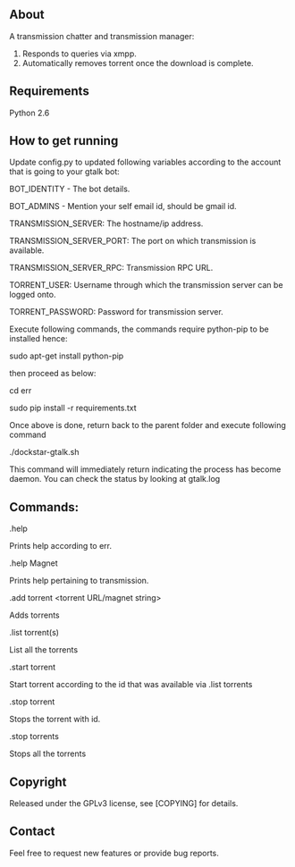## About

A transmission chatter and transmission manager:

1. Responds to queries via xmpp.
2. Automatically removes torrent once the download is complete.

## Requirements

Python 2.6

## How to get running

Update config.py to updated following variables according to the account that is going to your gtalk bot:

BOT_IDENTITY 	- The bot details.

BOT_ADMINS 	- Mention your self email id, should be gmail id.

TRANSMISSION_SERVER: The hostname/ip address.

TRANSMISSION_SERVER_PORT: The port on which transmission is available.

TRANSMISSION_SERVER_RPC: Transmission RPC URL.

TORRENT_USER: Username through which the transmission server can be logged onto.

TORRENT_PASSWORD: Password for transmission server.


Execute following commands, the commands require python-pip to be installed hence:

sudo apt-get install python-pip

then proceed as below:

cd err

sudo pip install -r requirements.txt

Once above is done, return back to the parent folder  and execute following command

./dockstar-gtalk.sh

This command will immediately return indicating the process has become daemon. You can check the status by looking at gtalk.log

## Commands:

.help 

Prints help according to err.

.help Magnet

Prints help pertaining to transmission.

.add torrent <torrent URL/magnet string>

Adds torrents

.list torrent(s)

List all the torrents

.start torrent <id>

Start torrent according to the id that was available via .list torrents

.stop torrent <id>

Stops the torrent with id.

.stop torrents

Stops all the torrents

## Copyright

Released under the GPLv3 license, see [COPYING] for details.


## Contact

Feel free to request new features or provide bug reports.  
